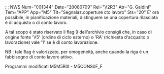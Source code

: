  :  : NWS Num="001344" Date="20080709" Rel="V2R3" Atr="G. Galdini" Tem="APP" App="M5" Tit="Segnalaz.coperture cto lavoro" Sts="20"
E' ora possibile, in pianificazione materiali, distinguere se una copertura rilasciata è di acquisto o di conto lavoro.

A tal scopo è stato riservato il flag 9 dell'archivio consigli che, in caso di origine fonte 'V5' (ordine di ciclo esterno) o 'RA' (richiesta d'acqusito o lavorazione) vale '1' se è di conto lavorazione.

NB :  tale flag è valorizzato, per omogeneità, anche quando la riga è un fabbisogno di conto lavoro attivo.

Programmi modificati
M5M5R0I - M5CONS0F_F
